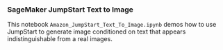 ### SageMaker JumpStart Text to Image
This notebook `Amazon_JumpStart_Text_To_Image.ipynb` demos how to use JumpStart to generate image conditioned on text that appears indistinguishable from a real images.
